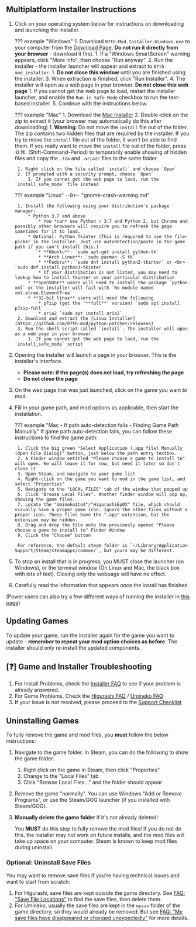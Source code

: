 ## Multiplatform Installer Instructions

1. Click on your operating system below for instructions on downloading and launching the installer.

    ??? example "Windows"
        1. Download `07th-Mod.Installer.Windows.exe` to your computer from the [Download Page](https://github.com/07th-mod/python-patcher/releases). **Do not run it directly from your browser** - download it first.
            1. If a "Windows SmartScreen" warning appears, click "More info", then choose "Run anyway".
        2. Run the installer - the installer launcher will appear and extract to `07th-mod_installer`.
            1. **Do not close this window** until you are finished using the installer.
        3. When extraction is finished, click "Run Installer".
        4. The installer will open as a web page in your browser. **Do not close this web page**
            1. If you cannot get the web page to load, restart the installer launcher, and enable the `Run in Safe-Mode` checkbox to run the text-based installer.
        5. Continue with the instructions below.

    ??? example "Mac"
        1. Download the [Mac Installer](https://github.com/07th-mod/python-patcher/releases)
        2. Double-click on the zip to extract it (your browser may automatically do this after downloading)
            1. **Warning**: Do not move the `install` file out of the folder. The zip contains two hidden files that are required by the installer. If you try to move the `install` file out of the folder, it won't be able to find them.  If you really want to move the `install` file out of the folder, press ⇧⌘. (Shift-Command-Period) to temporarily enable showing of hidden files and copy the `.7za` and `.aria2c` files to the same folder.

        1. Right click on the file called `install` and choose `Open`
        2. If prompted with a security prompt, choose `Open`
            1. If you cannot get the web page to load, run the `install_safe_mode` file instead

    ??? example "Linux"
        --8<-- "gnome-crash-warning.md"

        1. Install the following using your distribution's package manager:
            * Python 3.7 and above
                * You *can* use Python < 3.7 and Python 2, but Chrome and possibly other browsers will require you to refresh the page sometimes for it to load.
            * Optional: Python Tkinter (This is required to use the file-picker in the installer. Just use autodetection/paste in the game path if you can't install this.)
                * **Ubuntu**: `sudo apt-get install python-tk`
                * **Arch Linux**: `sudo pacman -S tk`
                * **Fedora**: `sudo dnf install python2-tkinter` or <br> `sudo dnf install python3-tkinter`
                * If your distribution is not listed, you may need to lookup how to install tkinter on your particular distribution
            * **openSUSE** users will need to install the package `python-xml` or the installer will fail with `No module named xml.etree.ElementTree`
            * **32-bit linux** users will need the following
                * p7zip (get the '**full**' version) `sudo apt install p7zip-full`
                * aria2 `sudo apt install aria2`
        2. Download and extract the [Linux Installer](https://github.com/07th-mod/python-patcher/releases)
        3. Run the shell script called `install`. The installer will open as a web page in your browser. 
            1. If you cannot get the web page to load, run the `install_safe_mode` script

2. Opening the installer will launch a page in your browser. This is the installer's interface.
    - **Please note: if the page(s) does not load, try refreshing the page**
    - **Do not close the page**
3. On the web page that was just launched, click on the game you want to mod.
4. Fill in your game path, and mod options as applicable, then start the installation.

    ??? example "Mac - If path auto-detection fails - Finding Game Path Manually"
        If game path auto-detection fails, you can follow these instructions to find the game path:

        1. Click the big green "Select Application (.app file) Manually (Open File Dialog)" button, just below the path entry textbox.
        2. A Finder window entitled "Please choose a game to install to" will open. We will leave it for now, but need it later so don't close it
        3. Open Steam, and navigate to your game list
        4. Right-click on the game you want to mod in the game list, and select "Properties"
        5. Navigate to the "LOCAL FILES" tab of the window that popped up
        6. Click "Browse Local Files". Another finder window will pop up, showing the game files.
        7. Locate the "Umineko1to4"/"HigurashiEp0X" file, which should visually have a proper game icon. Ignore the other files without a proper icon. These files have the ".app" extension, but the extension may be hidden.
        8. Drag and drop the file onto the previously opened "Please choose a game to install to" Finder Window
        9. Click the "Choose" button

        For reference, the default steam folder is `~/Library/Application Support/Steam/steamapps/common/`, but yours may be different.

5. To stop an install that is in progress, you MUST close the launcher (on Windows), or the terminal window (On Linux and Mac, the black box with lots of text). Closing only the webpage will have no effect.
6. Carefully read the information that appears once the install has finished.

(Power users can also try a few different ways of running the installer in [this page](../Installer/power-users.md))

## Updating Games

To update your game, run the installer again for the game you want to update - **remember to repeat your mod option choices as before**. The installer should only re-install the updated components.

## [❓] Game and Installer Troubleshooting

1. For Install Problems, check the [Installer FAQ](../Installer/faq.md) to see if your problem is already answered.
2. For Game Problems, Check the [Higurashi FAQ](../Higurashi/FAQ.md) / [Umineko FAQ](../Umineko/Umineko-Part-0-TroubleShooting-and-FAQ.md)
3. If your issue is not resolved, please proceed to the [Support Checklist](../support-checklist.md)

## Uninstalling Games

To fully remove the game and mod files, you **must** follow the below instructions:

1. Navigate to the game folder. In Steam, you can do the following to show the game folder:
      1. Right click on the game in Steam, then click "Properties"
      2. Change to the "Local Files" tab
      3. Click "Browse Local Files..." and the folder should appear
2. Remove the game "normally". You can use Windows "Add or Remove Programs", or use the Steam/GOG launcher (if you installed with Steam/GOG).
3. **Manually delete the game folder** if it's not already deleted!

    You **MUST** do this step to fully remove the mod files! If you do not do this, the installer may not work on future installs, and the mod files will take up space on your computer. Steam is known to keep mod files during uninstall.

### Optional: Uninstall Save Files

You may want to remove save files if you're having technical issues and want to start from scratch:

   1. For Higurashi, save files are kept outside the game directory. See [FAQ: "Save File Locations"](../Higurashi/FAQ.md#save-file-locations) to find the save files, then delete them.
   2. For Umineko, usually the save files are kept in the `mysav` folder of the game directory, so they would already be removed. But see [FAQ: "My save files have disappeared or changed unexpectedly"](../Umineko/Umineko-Part-0-TroubleShooting-and-FAQ.md#my-save-files-have-disappeared-or-changed-unexpectedly) for more details.

